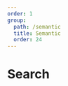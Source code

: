 ```yaml
---
order: 1
group:
  path: /semantic
  title: Semantic
  order: 24
---
```


# Search

<code src="./_demo.tsx"
  title='测试Semantic中基础组件Search'
  desc='使用自动配置查看效果'
  defaultShowCode=true
/>
